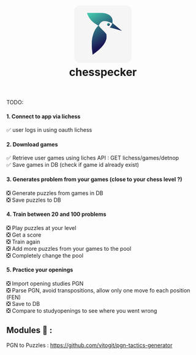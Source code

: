 <div align="center">
  <h1>
    <br/>
    <img width="150" heigth="150" src="./public/images/chesspecker-logo.png">
    <br />
    chesspecker
    <br />
    <br />
  </h1>
  <sup>
</div>

TODO:
#### 1. Connect to app via lichess

✅ user logs in using oauth lichess

#### 2. Download games

✅ Retrieve user games using liches API : GET lichess/games/detnop\
✅ Save games in DB (check if game id already exist)

#### 3. Generates problem from your games (close to your chess level ?)

❎ Generate puzzles from games in DB\
❎ Save puzzles to DB

#### 4. Train between 20 and 100 problems

❎ Play puzzles at your level\
❎ Get a score\
❎ Train again\
❎ Add more puzzles from your games to the pool\
❎ Completely change the pool

#### 5. Practice your openings

❎ Import opening studies PGN\
❎ Parse PGN, avoid transpositions, allow only one move fo each position (FEN)\
❎ Save to DB\
❎ Compare to studyopenings to see where you went wrong

## Modules 🙏 :

PGN to Puzzles : https://github.com/vitogit/pgn-tactics-generator